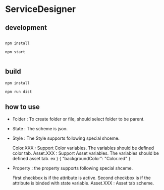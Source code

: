 # ServiceDesigner

## development
```

npm install

npm start
   
```
## build

```
npm install

npm run dist

```
## how to use

- Folder : To create folder or file, should select folder to be parent.
- State : The scheme is json.
- Style : The Style supports following special shceme.

  Color.XXX : Support Color variables. The variables should be defined color tab.
  Asset.XXX : Support Asset variables. The variables should be defined asset tab.
  ex ) { "backgroundColor": "Color.red" }

- Property : the property supports following special shceme.

  First checkbox is if the attribute is active.
  Second checkbox is if the attribute is binded with state variable.
  Asset.XXX : Asset tab scheme.